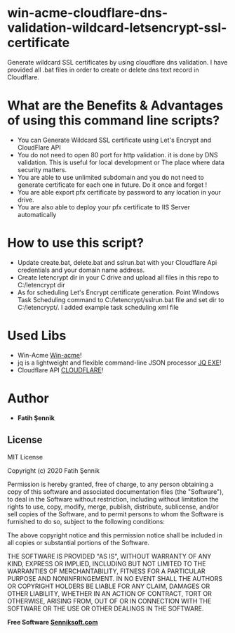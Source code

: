 # win-acme-cloudflare-dns-validation-wildcard-letsencrypt-ssl-certificate
Generate wildcard SSL certificates by using cloudflare dns validation. I have provided all .bat files in order to create or delete dns text record in Cloudflare.


# What are the Benefits & Advantages of using this command line scripts?
 - You can Generate Wildcard SSL certificate using Let's Encrypt and CloudFlare API 
 - You do not need to open 80 port for http validation. it is done by DNS validation. This is useful for local development or The place where data security matters.
 - You are able to use unlimited subdomain and you do not need to generate certificate for each one in future. Do it once and forget !
 - You are able export pfx certificate by password to any location in your drive. 
 - You are also able to deploy your pfx certificate to IIS Server automatically
 
 
# How to use this script?
 - Update create.bat, delete.bat and sslrun.bat with your Cloudflare Api credentials and your domain name address.
 - Create letencrypt dir in your C drive and upload all files in this repo to C:/letencrypt dir
 - As for scheduling Let's Encrypt certificate generation. Point Windows Task Scheduling command to C:/letencrypt/sslrun.bat file and set dir to C:/letencrypt/. I added example task scheduling xml file

# Used Libs
 - Win-Acme [Win-acme](https://www.win-acme.com/)!
 - jq is a lightweight and flexible command-line JSON processor [JQ EXE](https://stedolan.github.io/jq/)!
 - Cloudflare API [CLOUDFLARE](https://www.cloudflare.com/)!


# Author

* **Fatih Şennik**

License
----
MIT License

Copyright (c) 2020 Fatih Şennik

Permission is hereby granted, free of charge, to any person obtaining a copy
of this software and associated documentation files (the "Software"), to deal
in the Software without restriction, including without limitation the rights
to use, copy, modify, merge, publish, distribute, sublicense, and/or sell
copies of the Software, and to permit persons to whom the Software is
furnished to do so, subject to the following conditions:

The above copyright notice and this permission notice shall be included in all
copies or substantial portions of the Software.

THE SOFTWARE IS PROVIDED "AS IS", WITHOUT WARRANTY OF ANY KIND, EXPRESS OR
IMPLIED, INCLUDING BUT NOT LIMITED TO THE WARRANTIES OF MERCHANTABILITY,
FITNESS FOR A PARTICULAR PURPOSE AND NONINFRINGEMENT. IN NO EVENT SHALL THE
AUTHORS OR COPYRIGHT HOLDERS BE LIABLE FOR ANY CLAIM, DAMAGES OR OTHER
LIABILITY, WHETHER IN AN ACTION OF CONTRACT, TORT OR OTHERWISE, ARISING FROM,
OUT OF OR IN CONNECTION WITH THE SOFTWARE OR THE USE OR OTHER DEALINGS IN THE
SOFTWARE.

**Free Software [Senniksoft.com](http://www.senniksoft.com/)**
